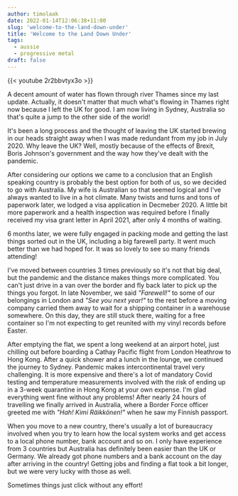 ```yaml
---
author: timolaak
date: 2022-01-14T12:06:38+11:00
slug: 'welcome-to-the-land-down-under'
title: 'Welcome to the Land Down Under'
tags:
  - aussie
  - progressive metal
draft: false
---
```


{{< youtube 2r2bbvtyx3o >}}

A decent amount of water has flown through river Thames since my last update. Actually, it doesn't matter that much what's flowing in Thames right now because I left the UK for good. I am now living in Sydney, Australia so that's quite a jump to the other side of the world!

It's been a long process and the thought of leaving the UK started brewing in our heads straight away when I was made redundant from my job in July 2020. Why leave the UK? Well, mostly because of the effects of Brexit, Boris Johnson's government and the way how they've dealt with the pandemic.

After considering our options we came to a conclusion that an English speaking country is probably the best option for both of us, so we decided to go with Australia. My wife is Australian so that seemed logical and I've always wanted to live in a hot climate. Many twists and turns and tons of paperwork later, we lodged a visa application in Decmeber 2020. A little bit more paperwork and a health inspection was required before I finally received my visa grant letter in April 2021, after only 4 months of waiting.

6 months later, we were fully engaged in packing mode and getting the last things sorted out in the UK, including a big farewell party. It went much better than we had hoped for. It was so lovely to see so many friends attending!

I've moved between countries 3 times previously so it's not that big deal, but the pandemic and the distance makes things more complicated. You can't just drive in a van over the border and fly back later to pick up the things you forgot. In late November, we said _"Farewell!"_ to some of our belongings in London and _"See you next year!"_ to the rest before a moving company carried them away to wait for a shipping container in a warehouse somewhere. On this day, they are still stuck there, waiting for a free container so I'm not expecting to get reunited with my vinyl records before Easter.

After emptying the flat, we spent a long weekend at an airport hotel, just chilling out before boarding a Cathay Pacific flight from London Heathrow to Hong Kong. After a quick shower and a lunch in the lounge, we continued the journey to Sydney. Pandemic makes intercontinental travel very challenging. It is more expensive and there's a lot of mandatory Covid testing and temperature measurements involved with the risk of ending up in a 3-week quarantine in Hong Kong at your own expense. I'm glad everything went fine without any problems! After nearly 24 hours of travelling we finally arrived in Australia, where a Border Force officer greeted me with _"Hah! Kimi Räikkönen!"_ when he saw my Finnish passport.

When you move to a new country, there's usually a lot of bureaucracy involved when you try to learn how the local system works and get access to a local phone number, bank account and so on. I only have experience from 3 countries but Australia has definitely been easier than the UK or Germany. We already got phone numbers and a bank account on the day after arriving in the country! Getting jobs and finding a flat took a bit longer, but we were very lucky with those as well.

Sometimes things just click without any effort!
